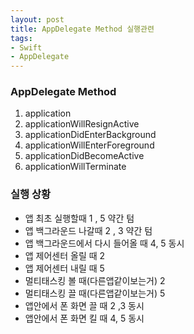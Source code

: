```yaml
---
layout: post
title: AppDelegate Method 실행관련
tags:
- Swift
- AppDelegate
---
```


### AppDelegate Method
1. application
2. applicationWillResignActive
3. applicationDidEnterBackground
4. applicationWillEnterForeground
5. applicationDidBecomeActive
6. applicationWillTerminate

### 실행 상황
* 앱 최초 실행할때 1 , 5 약간 텀
* 앱 백그라운드 나갈때 2 , 3 약간 텀
* 앱 백그라운드에서 다시 들어올 때 4, 5 동시
* 앱 제어센터 올릴 때 2
* 앱 제어센터 내릴 때 5
* 멀티태스킹 볼 때(다른앱같이보는거) 2
* 멀티태스킹 끌 때(다른앱같이보는거) 5
* 앱안에서 폰 화면 끌 때 2 ,3 동시
* 앱안에서 폰 화면 킬 때 4, 5 동시
